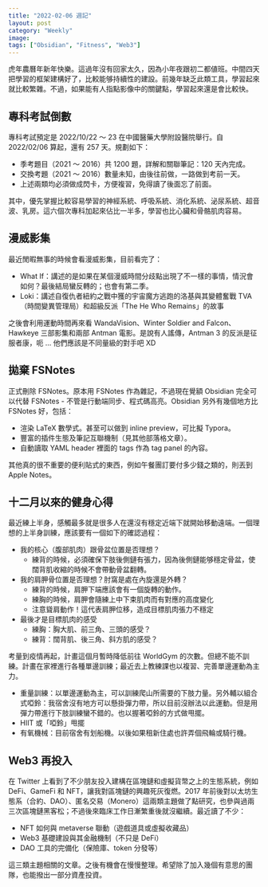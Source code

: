 ```yaml
---
title: "2022-02-06 週記"
layout: post
category: "Weekly"
image:
tags: ["Obsidian", "Fitness", "Web3"]
---
```


虎年農曆年新年快樂。這過年沒有回家太久，因為小年夜跟初二都値班。中間四天把學習的框架建構好了，比較能够持續性的建設。前幾年缺乏此類工具，學習起來就比較繁雜。不過，如果能有人指點影像中的關鍵點，學習起來還是會比較快。

## 專科考試倒數

專科考試預定是 2022/10/22 ～ 23 在中國醫藥大學附設醫院舉行。自 2022/02/06 算起，還有 257 天。規劃如下：

- 季考題目（2021 ～ 2016）共 1200 題，詳解和關聯筆記：120 天內完成。
- 交換考題（2021 ～ 2016）數量未知，由後往前做，一路做到考前一天。
- 上述兩類均必須做成閃卡，方便複習，免得讀了後面忘了前面。

其中，優先掌握比較容易學習的神經系統、呼吸系統、消化系統、泌尿系統、超音波、乳房。這六個次專科加起來佔比一半多，學習也比心臟和骨骼肌肉容易。

## 漫威影集

最近閒暇無事的時候會看漫威影集，目前看完了：

- What If：講述的是如果在某個漫威時間分歧點出現了不一樣的事情，情況會如何？最後結局蠻反轉的；也會有第二季。
- Loki：講述自復仇者紐約之戰中獲的宇宙魔方逃跑的洛基與其變體奮戰 TVA（時間變異管理局）和超級反派「The He Who Remains」的故事

之後會利用運動時間再來看 WandaVision、Winter Soldier and Falcon、Hawkeye 三部影集和兩部 Antman 電影。是說有人謠傳，Antman 3 的反派是征服者康，呃 ... 他們應該是不同量級的對手吧 XD

## 拋棄 FSNotes

正式刪除 FSNotes。原本用 FSNotes 作為雜記，不過現在覺額 Obsidian 完全可以代替 FSNotes - 不管是行動端同步、程式碼高亮。Obsidian 另外有幾個地方比 FSNotes 好，包括：

- 渲染 LaTeX 數學式。甚至可以做到 inline preview，可比擬 Typora。
- 豐富的插件生態及筆記互聯機制（見其他部落格文章）。
- 自動讀取 YAML header 裡面的 tags 作為 tag panel 的內容。

其他真的很不重要的便利貼式的東西，例如午餐團訂要付多少錢之類的，則丟到 Apple Notes。

## 十二月以來的健身心得

最近練上半身，感觸最多就是很多人在還沒有穩定近端下就開始移動遠端。一個理想的上半身訓練，應該要有一個如下的確認過程：

- 我的核心（腹部肌肉）跟骨盆位置是否理想？
  - 練背的時候，必須確保下肢後側鏈有張力，因為後側鏈能够穩定骨盆，使闊背肌收縮的時候不會帶動骨盆翻轉。
- 我的肩胛骨位置是否理想？肘窩是處在內旋還是外轉？
  - 練背的時候，肩胛下端應該會有一個旋轉的動作。
  - 練胸的時候，肩胛會隨練上中下束肌肉而有對應的高度變化
  - 注意聳肩動作！這代表肩胛位移，造成目標肌肉張力不穩定
- 最後才是目標肌肉的感受
  - 練胸：胸大肌、前三角、三頭的感受？
  - 練背：闊背肌、後三角、斜方肌的感受？

考量到疫情再起，計畫這個月暫時降低前往 WorldGym 的次數。但總不能不訓練。計畫在家裡進行各種單邊訓練；最近去上教練課也以複習、完善單邊運動為主力。

- 重量訓練：以單邊運動為主，可以訓練爬山所需要的下肢力量。另外輔以組合式啞鈴：我宿舍沒有地方可以懸掛彈力帶，所以目前沒辦法以此運動。但是用彈力帶進行下肢訓練蠻不錯的。也以握著啞鈴的方式做甩擺。
- HIIT 或「啞鈴」甩擺
- 有氧機械：目前宿舍有划船機。以後如果租新住處也許弄個飛輪或騎行機。

## Web3 再投入

在 Twitter 上看到了不少朋友投入建構在區塊鏈和虛擬貨幣之上的生態系統，例如 DeFi、GameFi 和 NFT，讓我對區塊鏈的興趣死灰復燃。2017 年前後對以太坊生態系（合約、DAO）、匿名交易（Monero）這兩類主題做了點研究，也參與過兩三次區塊鏈黑客松；不過後來臨床工作日漸繁重後就沒繼續。最近讀了不少：

- NFT 如何與 metaverse 聯動（遊戲道具或虛擬收藏品）
- Web3 基礎建設與其金融機制（不只是 DeFi）
- DAO 工具的完備化（保險庫、token 分發等）

這三類主題相關的文章。之後有機會在慢慢整理。希望除了加入幾個有意思的團隊，也能撥出一部分資產投資。
